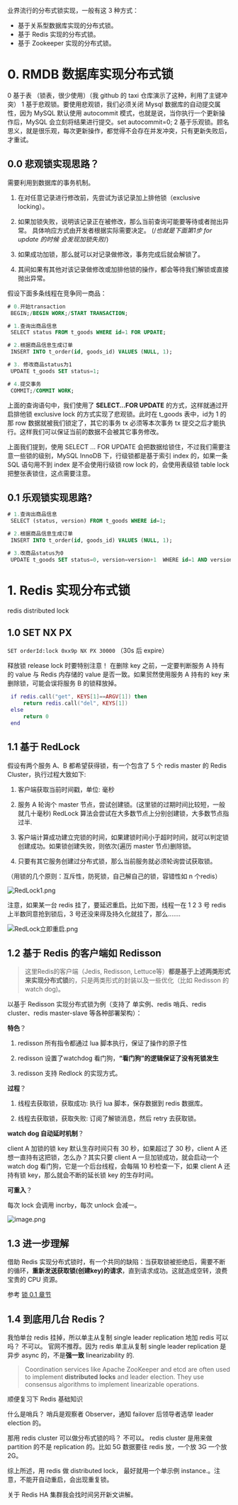 
业界流行的分布式锁实现，一般有这 3 种方式：
-   基于关系型数据库实现的分布式锁。
-   基于 Redis 实现的分布式锁。
-   基于 Zookeeper 实现的分布式锁。

# 0. RMDB 数据库实现分布式锁

0 基于表 （锁表，很少使用）（我 github 的 taxi 仓库演示了这种，利用了主键冲突） 
1 基于悲观锁。要使用悲观锁，我们必须关闭 Mysql 数据库的自动提交属性，因为 MySQL 默认使用 autocommit 模式，也就是说，当你执行一个更新操作后，MySQL 会立刻将结果进行提交。set autocommit=0;
2 基于乐观锁。顾名思义，就是很乐观，每次更新操作，都觉得不会存在并发冲突，只有更新失败后，才重试。

## 0.0 **悲观锁实现思路**？

需要利用到数据库的事务机制。

1. 在对任意记录进行修改前，先尝试为该记录加上排他锁（exclusive locking）。
   
2. 如果加锁失败，说明该记录正在被修改，那么当前查询可能要等待或者抛出异常。 具体响应方式由开发者根据实际需要决定。 (/_也就是下面第1步 for update 的时候 会发现加锁失败_/)
   
3. 如果成功加锁，那么就可以对记录做修改，事务完成后就会解锁了。
   
4. 其间如果有其他对该记录做修改或加排他锁的操作，都会等待我们解锁或直接抛出异常。

假设下面多条线程在竞争同一商品：

```sql
# 0.开始transaction
 BEGIN;/BEGIN WORK;/START TRANSACTION;

# 1.查询出商品信息
 SELECT status FROM t_goods WHERE id=1 FOR UPDATE;

# 2.根据商品信息生成订单
 INSERT INTO t_order(id, goods_id) VALUES (NULL, 1);

# 3. 修改商品status为1
 UPDATE t_goods SET status=1;

# 4.提交事务
 COMMIT;/COMMIT WORK;
```

上面的查询语句中，我们使用了 **SELECT…FOR UPDATE** 的方式，这样就通过开启排他锁 exclusive lock 的方式实现了悲观锁。此时在 t_goods 表中，id为 1 的 那 row 数据就被我们锁定了，其它的事务 tx 必须等本次事务 tx 提交之后才能执行。这样我们可以保证当前的数据不会被其它事务修改。

上面我们提到，使用 SELECT ... FOR UPDATE 会把数据给锁住，不过我们需要注意一些锁的级别，MySQL InnoDB 下，行级锁都是基于索引 index 的，如果一条 SQL 语句用不到 index 是不会使用行级锁 row lock 的，会使用表级锁 table lock 把整张表锁住，这点需要注意。

## 0.1 乐观锁实现思路?

```sql
# 1.查询出商品信息
 SELECT (status, version) FROM t_goods WHERE id=1;

# 2.根据商品信息生成订单
 INSERT INTO t_order(id, goods_id) VALUES (NULL, 1);

# 3.改商品status为0
 UPDATE t_goods SET status=0, version=version+1  WHERE id=1 AND version=#{version};
```

# 1. Redis 实现分布式锁

redis distributed lock

## 1.0 SET NX PX

`SET orderId:lock 0xx9p NX PX 30000`  （30s 后 expire）

释放锁 release lock 时要特别注意！ 在删除 key 之前，一定要判断服务 A 持有的 value 与 Redis 内存储的 value 是否一致。如果贸然使用服务 A 持有的 key 来删除锁，可能会误将服务 B 的锁释放掉。

```lua
 if redis.call("get", KEYS[1]==ARGV[1]) then  
     return redis.call("del", KEYS[1])  
 else  
     return 0  
 end
```

## 1.1 基于 RedLock

假设有两个服务 A、B 都希望获得锁，有一个包含了 5 个 redis master 的 Redis Cluster，执行过程大致如下:

1. 客户端获取当前时间戳，单位: 毫秒
   
2. 服务 A 轮询个 master 节点，尝试创建锁。(这里锁的过期时间比较短，一般就几十毫秒) RedLock 算法会尝试在大多数节点上分别创建锁，大多数节点指过半.
   
3. 客户端计算成功建立完锁的时间，如果建锁时间小于超时时间，就可以判定锁创建成功。如果锁创建失败，则依次(遍历 master 节点)删除锁。
   
4. 只要有其它服务创建过分布式锁，那么当前服务就必须轮询尝试获取锁。

（用锁的几个原则：互斥性，防死锁，自己解自己的锁，容错性如 n 个redis）

![RedLock1.png](https://image-bed-erato.oss-cn-beijing.aliyuncs.com/obsdian/RedLock1.png)

注意，如果某一台 redis 挂了，要延迟重启。比如下图，线程一在 1 2 3 号 redis 上半数同意抢到锁后，3 号还没来得及持久化就挂了，那么.......

![RedLock立即重启.png](https://image-bed-erato.oss-cn-beijing.aliyuncs.com/obsdian/RedLock%E7%AB%8B%E5%8D%B3%E9%87%8D%E5%90%AF.png)

## 1.2 基于 Redis 的客户端如 Redisson

> 这里Redis的客户端（Jedis, Redisson, Lettuce等）**都是基于上述两类形式来实现分布式锁**的，只是两类形式的封装以及一些优化（比如 Redisson 的 watch dog)。

以基于 Redisson 实现分布式锁为例（支持了 单实例、redis 哨兵、redis cluster、redis master-slave 等各种部署架构）：

**特色**？

1. redisson 所有指令都通过 lua 脚本执行，保证了操作的原子性
   
2. redisson 设置了watchdog 看门狗，**“看门狗”的逻辑保证了没有死锁发生**
   
3. redisson 支持 Redlock 的实现方式。
   

**过程**？

1. 线程去获取锁，获取成功: 执行 lua 脚本，保存数据到 redis 数据库。
   
2. 线程去获取锁，获取失败: 订阅了解锁消息，然后 retry 去获取锁。
   

**watch dog 自动延时机制**？

client A 加锁的锁 key 默认生存时间只有 30 秒，如果超过了 30 秒，client A 还想一直持有这把锁，怎么办？其实只要 client A 一旦加锁成功，就会启动一个 watch dog 看门狗，它是一个后台线程，会每隔 10 秒检查一下，如果 client A 还持有锁 key，那么就会不断的延长锁 key 的生存时间。

**可重入**？

每次 lock 会调用 incrby，每次 unlock 会减一。

![image.png](https://image-bed-erato.oss-cn-beijing.aliyuncs.com/obsdian/20230708120117.png)


## 1.3 进一步理解

借助 Redis 实现分布式锁时，有一个共同的缺陷：当获取锁被拒绝后，需要不断的循环，**重新发送获取锁(创建key)的请求**，直到请求成功。这就造成空转，浪费宝贵的 CPU 资源。

参考 [锁 0.1 章节](./并发编程/锁)

## 1.4 到底用几台 Redis？

我怕单台 redis 挂掉，所以单主从复制 single leader replication 地加 redis 可以吗？
不可以。 官网不推荐。因为 redis 单主从复制 single leader replication 是异步 async 的，不是**强一致** linearizability 的.

> Coordination services like Apache ZooKeeper and etcd are often used to implement **distributed locks** and leader election. They use consensus algorithms to implement linearizable operations.

顺便复习下 Redis 基础知识

什么是哨兵？
哨兵是观察者 Observer，通知 failover 后领导者选举 leader election 的。  

那用 redis cluster 可以做分布式锁的吗？
不可以。 redis cluster 是用来做 partition 的不是 replication 的。比如 5G 数据要往 redis 放，一个放 3G 一个放2G。 

综上所述，用 redis 做 distributed lock， 最好就用一个单示例 instance.。注意，不能开自动重启，会出现重复锁。

关于 Redis HA 集群我会找时间另开新文讲解。
